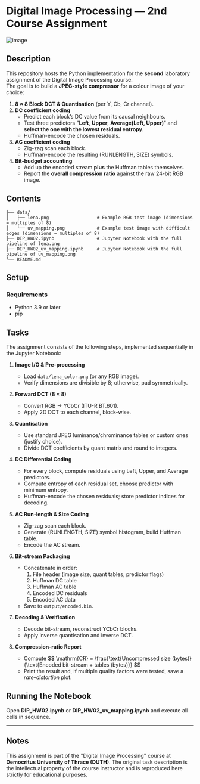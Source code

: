# Digital Image Processing — 2nd Course Assignment  

![image](https://github.com/user-attachments/assets/9e1577f7-af71-44ef-be52-3ba219421a2f)


## Description
This repository hosts the Python implementation for the **second** laboratory assignment of the Digital Image Processing course.  
The goal is to build a **JPEG-style compressor** for a colour image of your choice:

1. **8 × 8 Block DCT & Quantisation** (per Y, Cb, Cr channel).  
2. **DC coefficient coding**  
   * Predict each block’s DC value from its causal neighbours.  
   * Test three predictors "**Left**, **Upper**, **Average(Left, Upper)**" and **select the one with the lowest residual entropy**.  
   * Huffman-encode the chosen residuals.
3. **AC coefficient coding**  
   * Zig-zag scan each block.  
   * Huffman-encode the resulting (RUNLENGTH, SIZE) symbols.
4. **Bit-budget accounting**  
   * Add up the encoded stream **plus** the Huffman tables themselves.  
   * Report the **overall compression ratio** against the raw 24-bit RGB image.

## Contents

```plaintext
├── data/
│   ├── lena.png                  # Example RGB test image (dimensions = multiples of 8)
│   └── uv_mapping.png            # Example test image with difficult edges (dimensions = multiples of 8)
├── DIP_HW02.ipynb                # Jupyter Notebook with the full pipeline of lena.png
├── DIP_HW02_uv_mapping.ipynb     # Jupyter Notebook with the full pipeline of uv_mapping.png
└── README.md
```

## Setup

### Requirements
- Python 3.9 or later
- pip

## Tasks

The assignment consists of the following steps, implemented sequentially in the Jupyter Notebook:

1. **Image I/O & Pre-processing**
   - Load `data/lena_color.png` (or any RGB image).
   - Verify dimensions are divisible by 8; otherwise, pad symmetrically.

2. **Forward DCT (8 × 8)**
   - Convert RGB → YCbCr (ITU-R BT.601).
   - Apply 2D DCT to each channel, block-wise.

3. **Quantisation**
   - Use standard JPEG luminance/chrominance tables or custom ones (justify choice).
   - Divide DCT coefficients by quant matrix and round to integers.

4. **DC Differential Coding**
   - For every block, compute residuals using Left, Upper, and Average predictors.
   - Compute entropy of each residual set, choose predictor with minimum entropy.
   - Huffman-encode the chosen residuals; store predictor indices for decoding.

5. **AC Run-length & Size Coding**
   - Zig-zag scan each block.
   - Generate (RUNLENGTH, SIZE) symbol histogram, build Huffman table.
   - Encode the AC stream.

6. **Bit-stream Packaging**
   - Concatenate in order:
     1. File header (image size, quant tables, predictor flags)
     2. Huffman DC table
     3. Huffman AC table
     4. Encoded DC residuals
     5. Encoded AC data
   - Save to `output/encoded.bin`.

7. **Decoding & Verification**
   - Decode bit-stream, reconstruct YCbCr blocks.
   - Apply inverse quantisation and inverse DCT.

8. **Compression-ratio Report**
   - Compute
   $$
   \mathrm{CR} = \frac{\text{Uncompressed size (bytes)}{\text{Encoded bit-stream + tables (bytes)}}
   $$
   - Print the result and, if multiple quality factors were tested, save a *rate–distortion* plot.

## Running the Notebook
Open **DIP_HW02.ipynb** or **DIP_HW02_uv_mapping.ipynb** and execute all cells in sequence.

---

## Notes

This assignment is part of the "Digital Image Processing" course at **Democritus University of Thrace (DUTH)**.
The original task description is the intellectual property of the course instructor and is reproduced here strictly for educational purposes.
